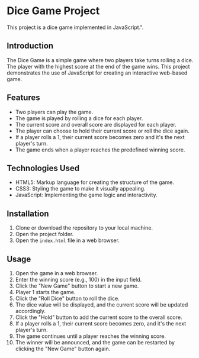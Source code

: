 # Dice Game Project

This project is a dice game implemented in JavaScript.".

## Introduction

The Dice Game is a simple game where two players take turns rolling a dice. The player with the highest score at the end of the game wins. This project demonstrates the use of JavaScript for creating an interactive web-based game.

## Features

- Two players can play the game.
- The game is played by rolling a dice for each player.
- The current score and overall score are displayed for each player.
- The player can choose to hold their current score or roll the dice again.
- If a player rolls a 1, their current score becomes zero and it's the next player's turn.
- The game ends when a player reaches the predefined winning score.

## Technologies Used

- HTML5: Markup language for creating the structure of the game.
- CSS3: Styling the game to make it visually appealing.
- JavaScript: Implementing the game logic and interactivity.

## Installation

1. Clone or download the repository to your local machine.
2. Open the project folder.
3. Open the `index.html` file in a web browser.

## Usage

1. Open the game in a web browser.
2. Enter the winning score (e.g., 100) in the input field.
3. Click the "New Game" button to start a new game.
4. Player 1 starts the game.
5. Click the "Roll Dice" button to roll the dice.
6. The dice value will be displayed, and the current score will be updated accordingly.
7. Click the "Hold" button to add the current score to the overall score.
8. If a player rolls a 1, their current score becomes zero, and it's the next player's turn.
9. The game continues until a player reaches the winning score.
10. The winner will be announced, and the game can be restarted by clicking the "New Game" button again.
